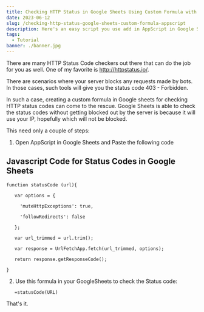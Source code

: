 ```yaml
---
title: Checking HTTP Status in Google Sheets Using Custom Formula with AppScript
date: 2023-06-12
slug: /checking-http-status-google-sheets-custom-formula-appscript
description: Here's an easy script you use add in AppScript in Google Sheets to check HTTP Status Codes of URLs in bulk
tags:
  - Tutorial
banner: ./banner.jpg
---
```

There are many HTTP Status Code checkers out there that can do the job for you as well. One of my favorite is http://httpstatus.io/.

There are scenarios where your server blocks any requests made by bots. In those cases, such tools will give you the status code 403 - Forbidden.

In such a case, creating a custom formula in Google sheets for checking HTTP status codes can come to the rescue. Google Sheets is able to check the status codes without getting blocked out by the server is because it will use your IP, hopefully which will not be blocked.

This need only a couple of steps:
1. Open AppScript in Google Sheets and Paste the following code

## Javascript Code for Status Codes in Google Sheets
```
function statusCode (url){

   var options = {

     'muteHttpExceptions': true,

     'followRedirects': false

   };

   var url_trimmed = url.trim();

   var response = UrlFetchApp.fetch(url_trimmed, options);

   return response.getResponseCode();

}
```

2. Use this formula in your GoogleSheets to check the Status code:

```
   =statusCode(URL)
```

That's it.